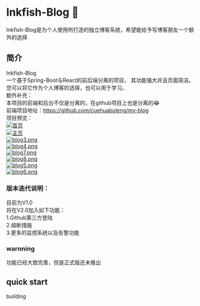 # Inkfish-Blog 🦑
Inkfish-Blog是为个人使用所打造的独立博客系统，希望能给予写博客朋友一个额外的选择
## 简介
Inkfish-Blog \
一个基于Spring-Boot与React的前后端分离的项目，
其功能强大并且页面简洁。 \
您可以将它作为个人博客的选择，也可以用于学习。\
额外补充： \
本项目的前端和后台不仅是分离的，在github项目上也是分离的😂 \
前端项目地址：https://github.com/cuehuabuleng/my-blog \
项目预览： \
[![首页](https://i.postimg.cc/0yJBbH9w/blog1.png)](https://postimg.cc/LJ2TWDY9) \
[![主页](https://i.postimg.cc/g2vWL0Dd/blog2.png)](https://postimg.cc/NKfVWBSP) \
[![blog3.png](https://i.postimg.cc/G3DN3mxj/blog3.png)](https://postimg.cc/Hjp3BHKJ) \
[![blog4.png](https://i.postimg.cc/X7R1RSCz/blog4.png)](https://postimg.cc/fJvvdP5c) \
[![blog7.png](https://i.postimg.cc/hjRdnsrg/blog7.png)](https://postimg.cc/nsTzYvgw) \
[![blog8.png](https://i.postimg.cc/t4hbfzYF/blog8.png)](https://postimg.cc/k2XLRKN5) \
[![blog5.png](https://i.postimg.cc/fL5rNL9v/blog5.png)](https://postimg.cc/WFFnmsSD) \
[![blog6.png](https://i.postimg.cc/85nm4rvx/blog6.png)](https://postimg.cc/Q917xC0q)
### 版本迭代说明：
目前为V1.0 \
将在V2.0加入如下功能：\
1.Github第三方登陆 \
2.熔断措施 \
3.更多的监控系统以及告警功能


### warnning
功能已经大致完善，但是正式版还未推出

## quick start
building


